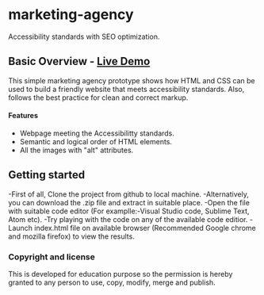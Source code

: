 # marketing-agency
Accessibility standards with SEO optimization.

## Basic Overview - [Live Demo](https://marasinipradeep.github.io/marketing-agency/)

This simple marketing agency prototype shows how HTML and CSS can be used to build a friendly website that meets accessibility standards. Also, follows the best practice for clean and correct markup.

#### Features

- Webpage meeting the Accessibilitty standards.
- Semantic and logical order of HTML elements.
- All the images with "alt" attributes.

## Getting started

-First of all, Clone the project from github to local machine.
-Alternatively, you can download the .zip file and extract in suitable place. 
-Open the file with suitable code editor (For examplle:-Visual Studio code, Sublime Text, Atom etc).
-Try playing with the code on any of the available code editior.
-Launch index.html file on available browser (Recommended Google chrome and mozilla firefox) to view the results. 

### Copyright and license

This is developed for education purpose so the permission is hereby granted to any person to use, copy, modify, merge and publish.

